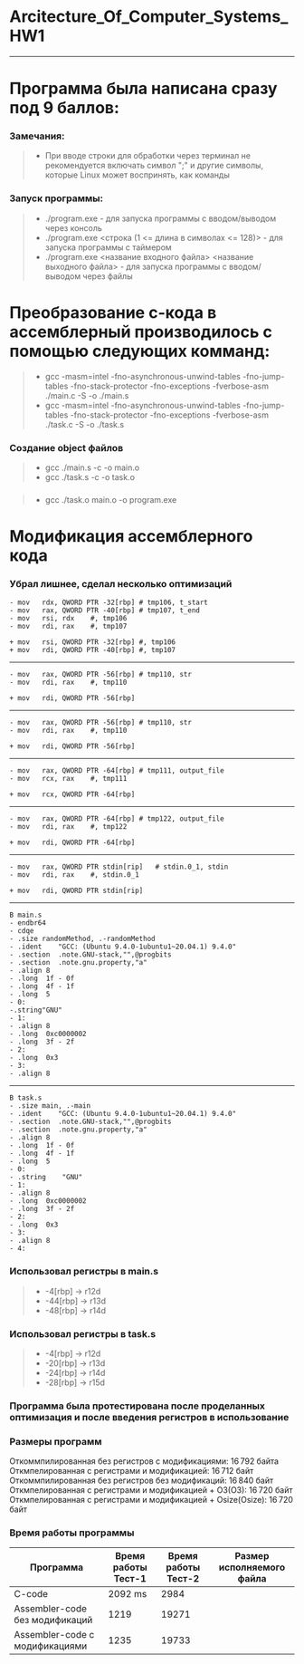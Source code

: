 # Arcitecture_Of_Computer_Systems_HW1
----
# Программа была написана сразу под 9 баллов: 
### Замечания: 
> * При вводе строки для обработки через терминал не рекомендуется включать символ ";" и другие символы, которые Linux может воспринять, как команды  

### Запуск программы: 
> * ./program.exe - для запуска программы с вводом/выводом через консоль
> * ./program.exe <строка (1 <= длина в символах <= 128)> - для запуска программы с таймером
> * ./program.exe <название входного файла> <название выходного файла> - для запуска программы с вводом/выводом через файлы

# Преобразование с-кода в ассемблерный производилось с помощью следующих комманд: 
> * gcc -masm=intel -fno-asynchronous-unwind-tables -fno-jump-tables -fno-stack-protector -fno-exceptions -fverbose-asm ./main.c -S -o ./main.s
> * gcc -masm=intel -fno-asynchronous-unwind-tables -fno-jump-tables -fno-stack-protector -fno-exceptions -fverbose-asm ./task.c -S -o ./task.s
### Создание object файлов
> * gcc ./main.s -c -o main.o
> * gcc ./task.s -c -o task.o
###
> * gcc ./task.o main.o -o program.exe

# Модификация ассемблерного кода
### Убрал лишнее, сделал несколько оптимизаций
	- mov	rdx, QWORD PTR -32[rbp]	# tmp106, t_start
	- mov	rax, QWORD PTR -40[rbp]	# tmp107, t_end
	- mov	rsi, rdx	#, tmp106
	- mov	rdi, rax	#, tmp107
  
  	+ mov	rsi, QWORD PTR -32[rbp]	#, tmp106
	+ mov	rdi, QWORD PTR -40[rbp]	#, tmp107
  ---
  	- mov	rax, QWORD PTR -56[rbp]	# tmp110, str
	- mov	rdi, rax	#, tmp110
  
  	+ mov	rdi, QWORD PTR -56[rbp]
  ---
  	- mov	rax, QWORD PTR -56[rbp]	# tmp110, str
	- mov	rdi, rax	#, tmp110
  
 	+ mov	rdi, QWORD PTR -56[rbp]
  ---
  	- mov	rax, QWORD PTR -64[rbp]	# tmp111, output_file
	- mov	rcx, rax	#, tmp111
  
  	+ mov	rcx, QWORD PTR -64[rbp]
  ---
  	- mov	rax, QWORD PTR -64[rbp]	# tmp122, output_file
	- mov	rdi, rax	#, tmp122
  
  	+ mov	rdi, QWORD PTR -64[rbp]
  ---
  	- mov	rax, QWORD PTR stdin[rip]	# stdin.0_1, stdin
	- mov	rdi, rax	#, stdin.0_1
  
  	+ mov	rdi, QWORD PTR stdin[rip]
  ---
  	В main.s
  	- endbr64
  	- cdqe
  	- .size	randomMethod, .-randomMethod
  	- .ident	"GCC: (Ubuntu 9.4.0-1ubuntu1~20.04.1) 9.4.0"
	- .section	.note.GNU-stack,"",@progbits
	- .section	.note.gnu.property,"a"
	- .align 8
	- .long	 1f - 0f
	- .long	 4f - 1f
	- .long	 5
  	- 0:
  	-.string"GNU"
  	- 1:
  	- .align 8
  	- .long	 0xc0000002
  	- .long	 3f - 2f
  	- 2:
  	- .long	 0x3
  	- 3:
  	- .align 8
  ---
  	В task.s
  	- .size	main, .-main
  	- .ident	"GCC: (Ubuntu 9.4.0-1ubuntu1~20.04.1) 9.4.0"
	- .section	.note.GNU-stack,"",@progbits
	- .section	.note.gnu.property,"a"
	- .align 8
	- .long	 1f - 0f
	- .long	 4f - 1f
	- .long	 5
  	- 0:
	- .string	 "GNU"
  	- 1:
	- .align 8
	- .long	 0xc0000002
	- .long	 3f - 2f
  	- 2:
	- .long	 0x3
  	- 3:
	- .align 8
  	- 4:
  ### Использовал регистры в main.s
> * -4[rbp] -> r12d
> * -44[rbp] -> r13d
> * -48[rbp] -> r14d
  ### Использовал регистры в task.s
> * -4[rbp] -> r12d
> * -20[rbp] -> r13d
> * -24[rbp] -> r14d
> * -28[rbp] -> r15d

  ### Программа была протестирована после проделанных оптимизация и после введения регистров в использование
  
  ### Размеры программ 
  Откоммпилированная без регистров с модификациями: 16 792 байта
  Откмпелированная с регистрами и модификацией: 16 712 байт
  Откоммпилированная без регистров без модификаций: 16 840 байт
  Откмпелированная с регистрами и модификацией + O3(O3): 16 720 байт
  Откмпелированная с регистрами и модификацией + Osize(Osize): 16 720 байт
  
  ### Время работы программы 
  | Программа | Время работы Тест-1 |Время работы Тест-2|Размер исполняемого файла|
  |---|---|---|---|
  |C-code|2092 ms|2984||
  |Assembler-code без модификаций|1219|19271||
  |Assembler-code с модификациями|1235|19733||
